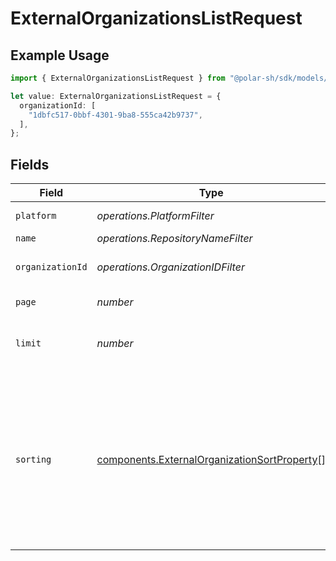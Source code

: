 # ExternalOrganizationsListRequest

## Example Usage

```typescript
import { ExternalOrganizationsListRequest } from "@polar-sh/sdk/models/operations/externalorganizationslist.js";

let value: ExternalOrganizationsListRequest = {
  organizationId: [
    "1dbfc517-0bbf-4301-9ba8-555ca42b9737",
  ],
};
```

## Fields

| Field                                                                                                                                                                   | Type                                                                                                                                                                    | Required                                                                                                                                                                | Description                                                                                                                                                             |
| ----------------------------------------------------------------------------------------------------------------------------------------------------------------------- | ----------------------------------------------------------------------------------------------------------------------------------------------------------------------- | ----------------------------------------------------------------------------------------------------------------------------------------------------------------------- | ----------------------------------------------------------------------------------------------------------------------------------------------------------------------- |
| `platform`                                                                                                                                                              | *operations.PlatformFilter*                                                                                                                                             | :heavy_minus_sign:                                                                                                                                                      | Filter by platform.                                                                                                                                                     |
| `name`                                                                                                                                                                  | *operations.RepositoryNameFilter*                                                                                                                                       | :heavy_minus_sign:                                                                                                                                                      | Filter by name.                                                                                                                                                         |
| `organizationId`                                                                                                                                                        | *operations.OrganizationIDFilter*                                                                                                                                       | :heavy_minus_sign:                                                                                                                                                      | Filter by organization ID.                                                                                                                                              |
| `page`                                                                                                                                                                  | *number*                                                                                                                                                                | :heavy_minus_sign:                                                                                                                                                      | Page number, defaults to 1.                                                                                                                                             |
| `limit`                                                                                                                                                                 | *number*                                                                                                                                                                | :heavy_minus_sign:                                                                                                                                                      | Size of a page, defaults to 10. Maximum is 100.                                                                                                                         |
| `sorting`                                                                                                                                                               | [components.ExternalOrganizationSortProperty](../../models/components/externalorganizationsortproperty.md)[]                                                            | :heavy_minus_sign:                                                                                                                                                      | Sorting criterion. Several criteria can be used simultaneously and will be applied in order. Add a minus sign `-` before the criteria name to sort by descending order. |